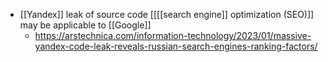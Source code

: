 - [[Yandex]] leak of source code [[[[search engine]] optimization (SEO)]] may be applicable to [[Google]]
    - https://arstechnica.com/information-technology/2023/01/massive-yandex-code-leak-reveals-russian-search-engines-ranking-factors/

